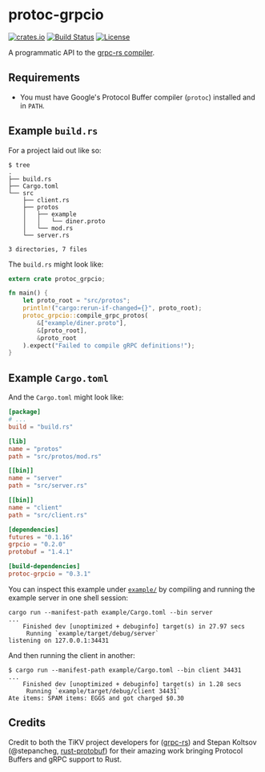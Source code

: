 # protoc-grpcio
[![crates.io](https://img.shields.io/crates/v/protoc-grpcio.svg)](https://crates.io/crates/protoc-grpcio)
[![Build Status](https://travis-ci.org/mtp401/protoc-grpcio.svg?branch=master)](https://travis-ci.org/mtp401/protoc-grpcio)
[![License](https://img.shields.io/crates/l/protoc-grpcio.svg)](https://github.com/mtp401/protoc-grpcio/blob/master/LICENSE)

A programmatic API to the
[grpc-rs compiler](https://github.com/pingcap/grpc-rs).

## Requirements

- You must have Google's Protocol Buffer compiler (`protoc`) installed and in
  `PATH`.

## Example `build.rs`

For a project laid out like so:
```
$ tree
.
├── build.rs
├── Cargo.toml
└── src
    ├── client.rs
    ├── protos
    │   ├── example
    │   │   └── diner.proto
    │   └── mod.rs
    └── server.rs

3 directories, 7 files
```

The `build.rs` might look like:
```rust
extern crate protoc_grpcio;

fn main() {
    let proto_root = "src/protos";
    println!("cargo:rerun-if-changed={}", proto_root);
    protoc_grpcio::compile_grpc_protos(
        &["example/diner.proto"],
        &[proto_root],
        &proto_root
    ).expect("Failed to compile gRPC definitions!");
}
```

## Example `Cargo.toml`

And the `Cargo.toml` might look like:
```toml
[package]
# ...
build = "build.rs"

[lib]
name = "protos"
path = "src/protos/mod.rs"

[[bin]]
name = "server"
path = "src/server.rs"

[[bin]]
name = "client"
path = "src/client.rs"

[dependencies]
futures = "0.1.16"
grpcio = "0.2.0"
protobuf = "1.4.1"

[build-dependencies]
protoc-grpcio = "0.3.1"
```

You can inspect this example under [`example/`](example) by compiling and running the example
server in one shell session:
```
cargo run --manifest-path example/Cargo.toml --bin server
...
    Finished dev [unoptimized + debuginfo] target(s) in 27.97 secs
     Running `example/target/debug/server`
listening on 127.0.0.1:34431
```

And then running the client in another:
```
$ cargo run --manifest-path example/Cargo.toml --bin client 34431
...
    Finished dev [unoptimized + debuginfo] target(s) in 1.28 secs
     Running `example/target/debug/client 34431`
Ate items: SPAM items: EGGS and got charged $0.30
```

## Credits

Credit to both the TiKV project developers for
([grpc-rs](https://github.com/pingcap/grpc-rs)) and Stepan Koltsov
(@stepancheg, [rust-protobuf](https://github.com/stepancheg/rust-protobuf))
for their amazing work bringing Protocol Buffers and gRPC support to Rust.
